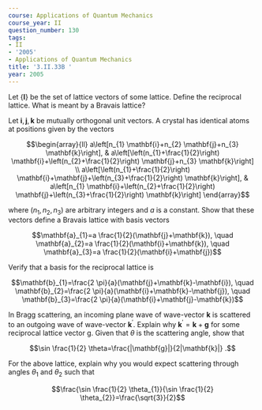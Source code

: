```yaml
---
course: Applications of Quantum Mechanics
course_year: II
question_number: 130
tags:
- II
- '2005'
- Applications of Quantum Mechanics
title: '3.II.33B '
year: 2005
---
```



Let $\{\mathbf{l}\}$ be the set of lattice vectors of some lattice. Define the reciprocal lattice. What is meant by a Bravais lattice?

Let $\mathbf{i}, \mathbf{j}, \mathbf{k}$ be mutually orthogonal unit vectors. A crystal has identical atoms at positions given by the vectors

$$\begin{array}{ll}
a\left[n_{1} \mathbf{i}+n_{2} \mathbf{j}+n_{3} \mathbf{k}\right], & a\left[\left(n_{1}+\frac{1}{2}\right) \mathbf{i}+\left(n_{2}+\frac{1}{2}\right) \mathbf{j}+n_{3} \mathbf{k}\right] \\
a\left[\left(n_{1}+\frac{1}{2}\right) \mathbf{i}+\mathbf{j}+\left(n_{3}+\frac{1}{2}\right) \mathbf{k}\right], & a\left[n_{1} \mathbf{i}+\left(n_{2}+\frac{1}{2}\right) \mathbf{j}+\left(n_{3}+\frac{1}{2}\right) \mathbf{k}\right]
\end{array}$$

where $\left(n_{1}, n_{2}, n_{3}\right)$ are arbitrary integers and $a$ is a constant. Show that these vectors define a Bravais lattice with basis vectors

$$\mathbf{a}_{1}=a \frac{1}{2}(\mathbf{j}+\mathbf{k}), \quad \mathbf{a}_{2}=a \frac{1}{2}(\mathbf{i}+\mathbf{k}), \quad \mathbf{a}_{3}=a \frac{1}{2}(\mathbf{i}+\mathbf{j})$$

Verify that a basis for the reciprocal lattice is

$$\mathbf{b}_{1}=\frac{2 \pi}{a}(\mathbf{j}+\mathbf{k}-\mathbf{i}), \quad \mathbf{b}_{2}=\frac{2 \pi}{a}(\mathbf{i}+\mathbf{k}-\mathbf{j}), \quad \mathbf{b}_{3}=\frac{2 \pi}{a}(\mathbf{i}+\mathbf{j}-\mathbf{k})$$

In Bragg scattering, an incoming plane wave of wave-vector $\mathbf{k}$ is scattered to an outgoing wave of wave-vector $\mathbf{k}^{\prime}$. Explain why $\mathbf{k}^{\prime}=\mathbf{k}+\mathbf{g}$ for some reciprocal lattice vector g. Given that $\theta$ is the scattering angle, show that

$$\sin \frac{1}{2} \theta=\frac{|\mathbf{g}|}{2|\mathbf{k}|} .$$

For the above lattice, explain why you would expect scattering through angles $\theta_{1}$ and $\theta_{2}$ such that

$$\frac{\sin \frac{1}{2} \theta_{1}}{\sin \frac{1}{2} \theta_{2}}=\frac{\sqrt{3}}{2}$$